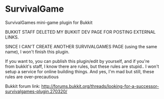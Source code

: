 SurvivalGame
============

SurvivalGames mini-game plugin for Bukkit

BUKKIT STAFF DELETED MY BUKKIT DEV PAGE FOR POSTING EXTERNAL LINKS.

SINCE I CAN'T CREATE ANOTHER SURVIVALGAMES PAGE (using the same name), I won't finish this plugin.


If you want to, you can publish this plugin/edit by yourself, and if you're from bukkit's staff, I know there are rules, but these rules are stupid.. I won't setup a service for online building things. And yes, I'm mad but still, these rules are over-precautious

Bukkit forum link:
http://forums.bukkit.org/threads/looking-for-a-successor-survivalgames-plugin.270320/
